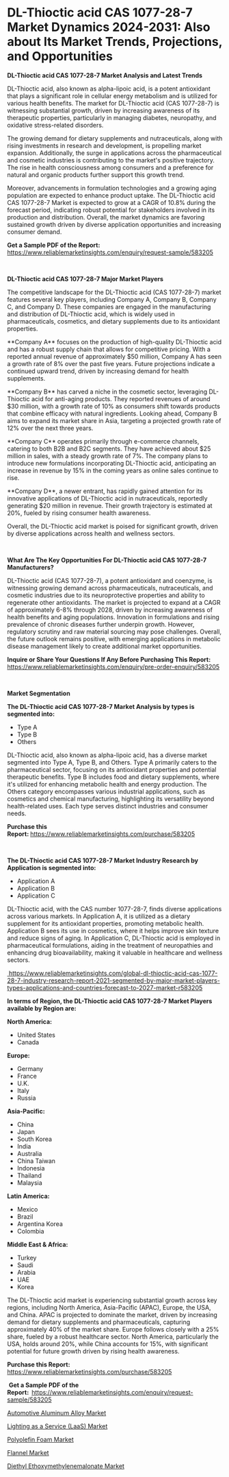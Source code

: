<p><h1>DL-Thioctic acid CAS 1077-28-7 Market Dynamics 2024-2031: Also about Its Market Trends, Projections, and Opportunities</h1></p><p><strong>DL-Thioctic acid CAS 1077-28-7 Market Analysis and Latest Trends</strong></p>
<p><p>DL-Thioctic acid, also known as alpha-lipoic acid, is a potent antioxidant that plays a significant role in cellular energy metabolism and is utilized for various health benefits. The market for DL-Thioctic acid (CAS 1077-28-7) is witnessing substantial growth, driven by increasing awareness of its therapeutic properties, particularly in managing diabetes, neuropathy, and oxidative stress-related disorders. </p><p>The growing demand for dietary supplements and nutraceuticals, along with rising investments in research and development, is propelling market expansion. Additionally, the surge in applications across the pharmaceutical and cosmetic industries is contributing to the market's positive trajectory. The rise in health consciousness among consumers and a preference for natural and organic products further support this growth trend. </p><p>Moreover, advancements in formulation technologies and a growing aging population are expected to enhance product uptake. The DL-Thioctic acid CAS 1077-28-7 Market is expected to grow at a CAGR of 10.8% during the forecast period, indicating robust potential for stakeholders involved in its production and distribution. Overall, the market dynamics are favoring sustained growth driven by diverse application opportunities and increasing consumer demand.</p></p>
<p><strong>Get a Sample PDF of the Report:&nbsp;</strong> <a href="https://www.reliablemarketinsights.com/enquiry/request-sample/583205?utm_campaign=1332&utm_medium=2&utm_source=Github&utm_content=ia&utm_term=28092024&utm_id=dl-thioctic-acid-cas-1077-28-7">https://www.reliablemarketinsights.com/enquiry/request-sample/583205</a></p>
<p>&nbsp;</p>
<p><strong>DL-Thioctic acid CAS 1077-28-7 Major Market Players</strong></p>
<p><p>The competitive landscape for the DL-Thioctic acid (CAS 1077-28-7) market features several key players, including Company A, Company B, Company C, and Company D. These companies are engaged in the manufacturing and distribution of DL-Thioctic acid, which is widely used in pharmaceuticals, cosmetics, and dietary supplements due to its antioxidant properties.</p><p>**Company A** focuses on the production of high-quality DL-Thioctic acid and has a robust supply chain that allows for competitive pricing. With a reported annual revenue of approximately $50 million, Company A has seen a growth rate of 8% over the past five years. Future projections indicate a continued upward trend, driven by increasing demand for health supplements.</p><p>**Company B** has carved a niche in the cosmetic sector, leveraging DL-Thioctic acid for anti-aging products. They reported revenues of around $30 million, with a growth rate of 10% as consumers shift towards products that combine efficacy with natural ingredients. Looking ahead, Company B aims to expand its market share in Asia, targeting a projected growth rate of 12% over the next three years.</p><p>**Company C** operates primarily through e-commerce channels, catering to both B2B and B2C segments. They have achieved about $25 million in sales, with a steady growth rate of 7%. The company plans to introduce new formulations incorporating DL-Thioctic acid, anticipating an increase in revenue by 15% in the coming years as online sales continue to rise.</p><p>**Company D**, a newer entrant, has rapidly gained attention for its innovative applications of DL-Thioctic acid in nutraceuticals, reportedly generating $20 million in revenue. Their growth trajectory is estimated at 20%, fueled by rising consumer health awareness.</p><p>Overall, the DL-Thioctic acid market is poised for significant growth, driven by diverse applications across health and wellness sectors.</p></p>
<p>&nbsp;</p>
<p><strong>What Are The Key Opportunities For DL-Thioctic acid CAS 1077-28-7 Manufacturers?</strong></p>
<p><p>DL-Thioctic acid (CAS 1077-28-7), a potent antioxidant and coenzyme, is witnessing growing demand across pharmaceuticals, nutraceuticals, and cosmetic industries due to its neuroprotective properties and ability to regenerate other antioxidants. The market is projected to expand at a CAGR of approximately 6-8% through 2028, driven by increasing awareness of health benefits and aging populations. Innovation in formulations and rising prevalence of chronic diseases further underpin growth. However, regulatory scrutiny and raw material sourcing may pose challenges. Overall, the future outlook remains positive, with emerging applications in metabolic disease management likely to create additional market opportunities.</p></p>
<p><strong>Inquire or Share Your Questions If Any Before Purchasing This Report:</strong> <a href="https://www.reliablemarketinsights.com/enquiry/pre-order-enquiry/583205?utm_campaign=1332&utm_medium=2&utm_source=Github&utm_content=ia&utm_term=28092024&utm_id=dl-thioctic-acid-cas-1077-28-7">https://www.reliablemarketinsights.com/enquiry/pre-order-enquiry/583205</a></p>
<p>&nbsp;</p>
<p><strong>Market Segmentation</strong></p>
<p><strong>The DL-Thioctic acid CAS 1077-28-7 Market Analysis by types is segmented into:</strong></p>
<p><ul><li>Type A</li><li>Type B</li><li>Others</li></ul></p>
<p><p>DL-Thioctic acid, also known as alpha-lipoic acid, has a diverse market segmented into Type A, Type B, and Others. Type A primarily caters to the pharmaceutical sector, focusing on its antioxidant properties and potential therapeutic benefits. Type B includes food and dietary supplements, where it's utilized for enhancing metabolic health and energy production. The Others category encompasses various industrial applications, such as cosmetics and chemical manufacturing, highlighting its versatility beyond health-related uses. Each type serves distinct industries and consumer needs.</p></p>
<p><strong>Purchase this Report:&nbsp;</strong><a href="https://www.reliablemarketinsights.com/purchase/583205?utm_campaign=1332&utm_medium=2&utm_source=Github&utm_content=ia&utm_term=28092024&utm_id=dl-thioctic-acid-cas-1077-28-7">https://www.reliablemarketinsights.com/purchase/583205</a></p>
<p>&nbsp;</p>
<p><strong>The DL-Thioctic acid CAS 1077-28-7 Market Industry Research by Application is segmented into:</strong></p>
<p><ul><li>Application A</li><li>Application B</li><li>Application C</li></ul></p>
<p><p>DL-Thioctic acid, with the CAS number 1077-28-7, finds diverse applications across various markets. In Application A, it is utilized as a dietary supplement for its antioxidant properties, promoting metabolic health. Application B sees its use in cosmetics, where it helps improve skin texture and reduce signs of aging. In Application C, DL-Thioctic acid is employed in pharmaceutical formulations, aiding in the treatment of neuropathies and enhancing drug bioavailability, making it valuable in healthcare and wellness sectors.</p></p>
<p><a href="https://www.reliablemarketinsights.com/global-dl-thioctic-acid-cas-1077-28-7-industry-research-report-2021-segmented-by-major-market-players-types-applications-and-countries-forecast-to-2027-market-r583205?utm_campaign=1332&utm_medium=2&utm_source=Github&utm_content=ia&utm_term=28092024&utm_id=dl-thioctic-acid-cas-1077-28-7">&nbsp;https://www.reliablemarketinsights.com/global-dl-thioctic-acid-cas-1077-28-7-industry-research-report-2021-segmented-by-major-market-players-types-applications-and-countries-forecast-to-2027-market-r583205</a></p>
<p><strong>In terms of Region, the DL-Thioctic acid CAS 1077-28-7 Market Players available by Region are:</strong></p>
<p>
    <p> <strong> North America: </strong>
        <ul>
            <li>United States</li>
            <li>Canada</li>
        </ul>
        </p> 
    <p> <strong> Europe: </strong>
        <ul>
            <li>Germany</li>
            <li>France</li>
            <li>U.K.</li>
            <li>Italy</li>
            <li>Russia</li>
        </ul>
        </p> 
    <p> <strong> Asia-Pacific: </strong>
        <ul>
            <li>China</li>
            <li>Japan</li>
            <li>South Korea</li>
            <li>India</li>
            <li>Australia</li>
            <li>China Taiwan</li>
            <li>Indonesia</li>
            <li>Thailand</li>
            <li>Malaysia</li>
        </ul>
        </p> 
    <p> <strong> Latin America: </strong>
        <ul>
            <li>Mexico</li>
            <li>Brazil</li>
            <li>Argentina Korea</li>
            <li>Colombia</li>
        </ul>
        </p> 
    <p> <strong> Middle East & Africa: </strong>
        <ul>
            <li>Turkey</li>
            <li>Saudi</li>
            <li>Arabia</li>
            <li>UAE</li>
            <li>Korea</li>
        </ul>
    </p>
    </p>
<p><p>The DL-Thioctic acid market is experiencing substantial growth across key regions, including North America, Asia-Pacific (APAC), Europe, the USA, and China. APAC is projected to dominate the market, driven by increasing demand for dietary supplements and pharmaceuticals, capturing approximately 40% of the market share. Europe follows closely with a 25% share, fueled by a robust healthcare sector. North America, particularly the USA, holds around 20%, while China accounts for 15%, with significant potential for future growth driven by rising health awareness.</p></p>
<p><strong>Purchase this Report: </strong><a href="https://www.reliablemarketinsights.com/purchase/583205?utm_campaign=1332&utm_medium=2&utm_source=Github&utm_content=ia&utm_term=28092024&utm_id=dl-thioctic-acid-cas-1077-28-7">https://www.reliablemarketinsights.com/purchase/583205</a></p>
<p>&nbsp;<strong>Get a Sample PDF of the Report:&nbsp;&nbsp;</strong><a href="https://www.reliablemarketinsights.com/enquiry/request-sample/583205?utm_campaign=1332&utm_medium=2&utm_source=Github&utm_content=ia&utm_term=28092024&utm_id=dl-thioctic-acid-cas-1077-28-7">https://www.reliablemarketinsights.com/enquiry/request-sample/583205</a></p>
<p><strong></strong></p>
<p><p><a href="https://issuu.com/reportprime-2/docs/automotive-aluminum-alloy-market-si_9631e1d25d01e3?utm_campaign=1332&utm_medium=2&utm_source=Github&utm_content=ia&utm_term=28092024&utm_id=dl-thioctic-acid-cas-1077-28-7">Automotive Aluminum Alloy Market</a></p><p><a href="https://issuu.com/reportprime-2/docs/lighting-as-a-service-laas-market-s_c8fd5b12eb1864?utm_campaign=1332&utm_medium=2&utm_source=Github&utm_content=ia&utm_term=28092024&utm_id=dl-thioctic-acid-cas-1077-28-7">Lighting as a Service (LaaS) Market</a></p><p><a href="https://www.linkedin.com/pulse/polyolefin-foam-market-analysis-report-global-insights-region-nopaf?utm_campaign=1332&utm_medium=2&utm_source=Github&utm_content=ia&utm_term=28092024&utm_id=dl-thioctic-acid-cas-1077-28-7">Polyolefin Foam Market</a></p><p><a href="https://www.linkedin.com/pulse/global-flannel-market-product-type-application-region-companies-24wtf?utm_campaign=1332&utm_medium=2&utm_source=Github&utm_content=ia&utm_term=28092024&utm_id=dl-thioctic-acid-cas-1077-28-7">Flannel Market</a></p><p><a href="https://www.linkedin.com/pulse/future-insights-diethyl-ethoxymethylenemalonate-market-trends-1iaif?utm_campaign=1332&utm_medium=2&utm_source=Github&utm_content=ia&utm_term=28092024&utm_id=dl-thioctic-acid-cas-1077-28-7">Diethyl Ethoxymethylenemalonate Market</a></p></p>